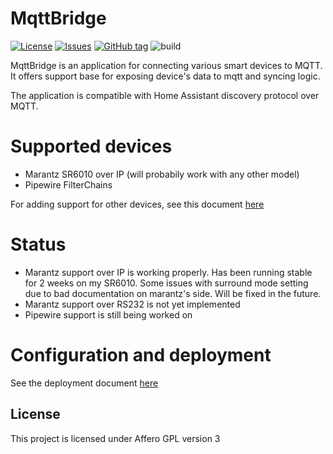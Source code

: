 # MqttBridge
[![License](https://img.shields.io/badge/License-AGPL-blue)](#license)
[![Issues](https://img.shields.io/github/issues/lucaci32u4/mqttbridge)](https://github.com/lucaci32u4/mqttbridge/issues)
[![GitHub tag](https://img.shields.io/github/tag/lucaci32u4/mqttbridge?include_prereleases=&sort=semver)](https://github.com/lucaci32u4/mqttbridge/releases/)
![build](https://github.com/lucaci32u4/mqttbridge/actions/workflows/maven.yml/badge.svg)



MqttBridge is an application for connecting various smart devices to MQTT. It offers support base for exposing device's data to mqtt and syncing logic. 

The application is compatible with Home Assistant discovery protocol over MQTT.

# Supported devices 
 * Marantz SR6010 over IP (will probabily work with any other model)
 * Pipewire FilterChains

For adding support for other devices, see this document [here](protocols/support/supporting-new-devices.md)

# Status

 * Marantz support over IP is working properly. Has been running stable for 2 weeks on my SR6010. Some issues with surround mode setting due to bad documentation on marantz's side. Will be fixed in the future. 
 * Marantz support over RS232 is not yet implemented
 * Pipewire support is still being worked on

# Configuration and deployment


See the deployment document [here](deploy/readme.md)


## License

This project is licensed under Affero GPL version 3